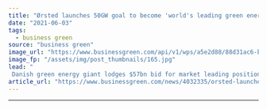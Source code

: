 ```yaml
---
title: "Ørsted launches 50GW goal to become 'world's leading green energy major by 2030'"
date: "2021-06-03"
tags: 
  - business green
source: "business green"
image_url: "https://www.businessgreen.com/api/v1/wps/a5e2d88/88d31ac6-b09c-4989-abc5-d3deb4ddf244/4/Walney-Walney-from-air-185x114.jpg"
image_fp: "/assets/img/post_thumbnails/165.jpg"
lead: "
 Danish green energy giant lodges $57bn bid for market leading position amid growing competition in renewables ..."
article_url: "https://www.businessgreen.com/news/4032335/orsted-launches-50gw-goal-world-leading-green-energy-major-2030"
---
```


---
